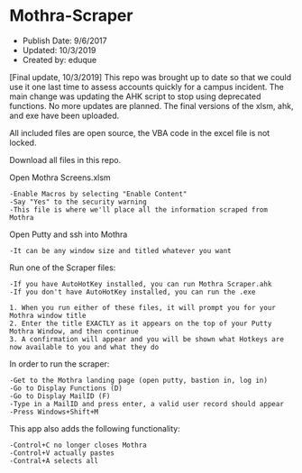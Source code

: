 # Mothra-Scraper
- Publish Date: 9/6/2017
- Updated: 10/3/2019
- Created by: eduque

[Final update, 10/3/2019] This repo was brought up to date so that we could use it one last time to assess accounts quickly for a campus incident. The main change was updating the AHK script to stop using deprecated functions. No more updates are planned. The final versions of the xlsm, ahk, and exe have been uploaded.

All included files are open source, the VBA code in the excel file is not locked.

Download all files in this repo.

Open Mothra Screens.xlsm

	-Enable Macros by selecting "Enable Content"
	-Say "Yes" to the security warning
	-This file is where we'll place all the information scraped from Mothra
	
Open Putty and ssh into Mothra

	-It can be any window size and titled whatever you want

Run one of the Scraper files:

	-If you have AutoHotKey installed, you can run Mothra Scraper.ahk
	-If you don't have AutoHotKey installed, you can run the .exe

	1. When you run either of these files, it will prompt you for your Mothra window title
	2. Enter the title EXACTLY as it appears on the top of your Putty Mothra Window, and then continue
	3. A confirmation will appear and you will be shown what Hotkeys are now available to you and what they do
	
In order to run the scraper:

	-Get to the Mothra landing page (open putty, bastion in, log in)
	-Go to Display Functions (D)
	-Go to Display MailID (F)
	-Type in a MailID and press enter, a valid user record should appear
	-Press Windows+Shift+M
	
This app also adds the following functionality:

	-Control+C no longer closes Mothra
	-Control+V actually pastes
	-Contral+A selects all
